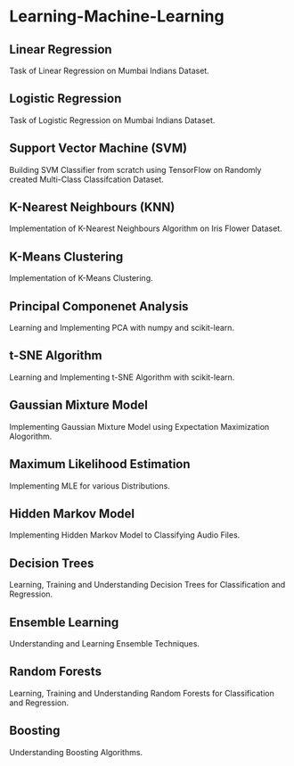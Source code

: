 # Learning-Machine-Learning

## Linear Regression
Task of Linear Regression on Mumbai Indians Dataset.

## Logistic Regression
Task of Logistic Regression on Mumbai Indians Dataset.

## Support Vector Machine (SVM)
Building SVM Classifier from scratch using TensorFlow on Randomly created Multi-Class Classifcation Dataset.

## K-Nearest Neighbours (KNN)
Implementation of K-Nearest Neighbours Algorithm on Iris Flower Dataset.

## K-Means Clustering
Implementation of K-Means Clustering.

## Principal Componenet Analysis
Learning and Implementing PCA with numpy and scikit-learn.

## t-SNE Algorithm
Learning and Implementing t-SNE Algorithm with scikit-learn.

## Gaussian Mixture Model
Implementing Gaussian Mixture Model using Expectation Maximization Alogorithm.

## Maximum Likelihood Estimation
Implementing MLE for various Distributions.

## Hidden Markov Model
Implementing Hidden Markov Model to Classifying Audio Files.

## Decision Trees
Learning, Training and Understanding Decision Trees for Classification and Regression.

## Ensemble Learning
Understanding and Learning Ensemble Techniques.

## Random Forests
Learning, Training and Understanding Random Forests for Classification and Regression.

## Boosting
Understanding Boosting Algorithms.
